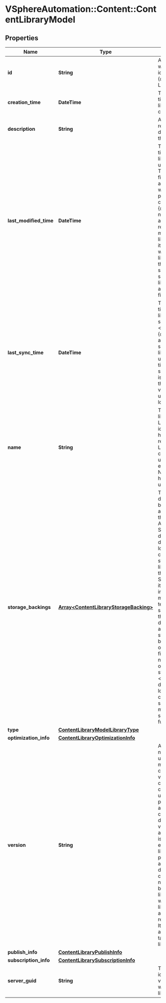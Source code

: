 # VSphereAutomation::Content::ContentLibraryModel

## Properties
Name | Type | Description | Notes
------------ | ------------- | ------------- | -------------
**id** | **String** | An identifier which uniquely identifies this {@name LibraryModel}. | [optional] 
**creation_time** | **DateTime** | The date and time when this library was created. | [optional] 
**description** | **String** | A human-readable description for this library. | [optional] 
**last_modified_time** | **DateTime** | The date and time when this library was last updated. &lt;p&gt; This {@term field} is updated automatically when the library properties are changed. This {@term field} is not affected by adding, removing, or modifying a library item or its content within the library. Tagging the library or syncing the subscribed library does not alter this {@term field}. | [optional] 
**last_sync_time** | **DateTime** | The date and time when this library was last synchronized. &lt;p&gt; This {@term field} applies only to subscribed libraries. It is updated every time a synchronization is triggered on the library. The value is {@term unset} for a local library. | [optional] 
**name** | **String** | The name of the library. &lt;p&gt; A Library is identified by a human-readable name. Library names cannot be undefined or an empty string. Names do not have to be unique. | [optional] 
**storage_backings** | [**Array&lt;ContentLibraryStorageBacking&gt;**](ContentLibraryStorageBacking.md) | The list of default storage backings which are available for this library. &lt;p&gt; A {@link StorageBacking} defines a default storage location which can be used to store files for library items in this library. Some library items, for instance, virtual machine template items, support files that may be distributed across various storage backings. One or more item files may or may not be located on the default storage backing. &lt;p&gt; Multiple default storage locations are not currently supported but may become supported in future releases. | [optional] 
**type** | [**ContentLibraryModelLibraryType**](ContentLibraryModelLibraryType.md) |  | [optional] 
**optimization_info** | [**ContentLibraryOptimizationInfo**](ContentLibraryOptimizationInfo.md) |  | [optional] 
**version** | **String** | A version number which is updated on metadata changes. This value allows clients to detect concurrent updates and prevent accidental clobbering of data. &lt;p&gt; This value represents a number which is incremented every time library properties, such as name or description, are changed. It is not incremented by changes to a library item within the library, including adding or removing items. It is also not affected by tagging the library. | [optional] 
**publish_info** | [**ContentLibraryPublishInfo**](ContentLibraryPublishInfo.md) |  | [optional] 
**subscription_info** | [**ContentLibrarySubscriptionInfo**](ContentLibrarySubscriptionInfo.md) |  | [optional] 
**server_guid** | **String** | The unique identifier of the vCenter server where the library exists. | [optional] 


